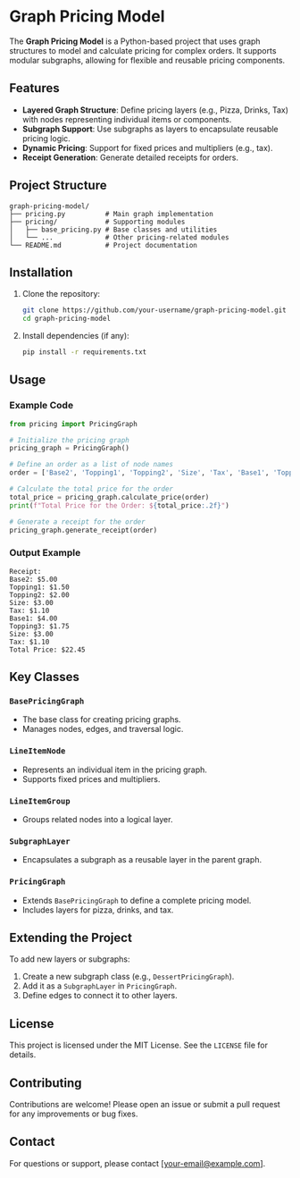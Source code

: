 # Graph Pricing Model

The **Graph Pricing Model** is a Python-based project that uses graph structures to model and calculate pricing for complex orders. It supports modular subgraphs, allowing for flexible and reusable pricing components.

## Features

- **Layered Graph Structure**: Define pricing layers (e.g., Pizza, Drinks, Tax) with nodes representing individual items or components.
- **Subgraph Support**: Use subgraphs as layers to encapsulate reusable pricing logic.
- **Dynamic Pricing**: Support for fixed prices and multipliers (e.g., tax).
- **Receipt Generation**: Generate detailed receipts for orders.

## Project Structure

```
graph-pricing-model/
├── pricing.py          # Main graph implementation
├── pricing/            # Supporting modules
│   ├── base_pricing.py # Base classes and utilities
│   └── ...             # Other pricing-related modules
└── README.md           # Project documentation
```

## Installation

1. Clone the repository:
   ```bash
   git clone https://github.com/your-username/graph-pricing-model.git
   cd graph-pricing-model
   ```

2. Install dependencies (if any):
   ```bash
   pip install -r requirements.txt
   ```

## Usage

### Example Code

```python
from pricing import PricingGraph

# Initialize the pricing graph
pricing_graph = PricingGraph()

# Define an order as a list of node names
order = ['Base2', 'Topping1', 'Topping2', 'Size', 'Tax', 'Base1', 'Topping3', 'Size', 'Tax']

# Calculate the total price for the order
total_price = pricing_graph.calculate_price(order)
print(f"Total Price for the Order: ${total_price:.2f}")

# Generate a receipt for the order
pricing_graph.generate_receipt(order)
```

### Output Example

```
Receipt:
Base2: $5.00
Topping1: $1.50
Topping2: $2.00
Size: $3.00
Tax: $1.10
Base1: $4.00
Topping3: $1.75
Size: $3.00
Tax: $1.10
Total Price: $22.45
```

## Key Classes

### `BasePricingGraph`
- The base class for creating pricing graphs.
- Manages nodes, edges, and traversal logic.

### `LineItemNode`
- Represents an individual item in the pricing graph.
- Supports fixed prices and multipliers.

### `LineItemGroup`
- Groups related nodes into a logical layer.

### `SubgraphLayer`
- Encapsulates a subgraph as a reusable layer in the parent graph.

### `PricingGraph`
- Extends `BasePricingGraph` to define a complete pricing model.
- Includes layers for pizza, drinks, and tax.

## Extending the Project

To add new layers or subgraphs:
1. Create a new subgraph class (e.g., `DessertPricingGraph`).
2. Add it as a `SubgraphLayer` in `PricingGraph`.
3. Define edges to connect it to other layers.

## License

This project is licensed under the MIT License. See the `LICENSE` file for details.

## Contributing

Contributions are welcome! Please open an issue or submit a pull request for any improvements or bug fixes.

## Contact

For questions or support, please contact [your-email@example.com].